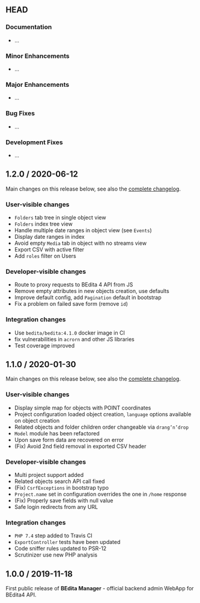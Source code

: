 ## HEAD

### Documentation

  * ...

### Minor Enhancements

  * ...
### Major Enhancements

  * ...

### Bug Fixes

  * ...

### Development Fixes

  * ...

## 1.2.0 / 2020-06-12

Main changes on this release below, see also the [complete changelog](https://github.com/bedita/manager/compare/v1.1.0...v1.2.0).

### User-visible changes

* `Folders` tab tree in single object view
* `Folders` index tree view
* Handle multiple date ranges in object view (see `Events`)
* Display date ranges in index
* Avoid empty `Media` tab in object with no streams view
* Export CSV with active filter
* Add `roles` filter on Users

### Developer-visible changes

* Route to proxy requests to BEdita 4 API from JS
* Remove empty attributes in new objects creation, use defaults
* Improve default config, add `Pagination` default in bootstrap
* Fix a problem on failed save form (remove `id`)

### Integration changes

* Use `bedita/bedita:4.1.0` docker image in CI
* fix vulnerabilities in `acrorn` and other JS libraries
* Test coverage improved


## 1.1.0 / 2020-01-30

Main changes on this release below, see also the [complete changelog](https://github.com/bedita/manager/compare/v1.0.0...v1.1.0).

### User-visible changes

* Display simple map for objects with POINT coordinates
* Project configuration loaded object creation, `language` options available on object creation
* Related objects and folder children order changeable via `drang’n’drop`
* `Model` module has been refactored
* Upon save form data are recovered on error
* (Fix) Avoid 2nd field removal in exported CSV header

### Developer-visible changes

* Multi project support added
* Related objects search API call fixed
* (Fix) `CsrfExceptions` in bootstrap typo
* `Project.name`  set in configuration overrides the one in `/home` response
* (Fix) Properly save fields with null value
* Safe login redirects from any URL

### Integration changes

* `PHP 7.4` step added to Travis CI
* `ExportController` tests have been updated
* Code sniffer rules updated to PSR-12
* Scrutinizer use new PHP analysis

## 1.0.0 / 2019-11-18

First public release of **BEdita Manager** - official backend admin WebApp for BEdita4 API.

